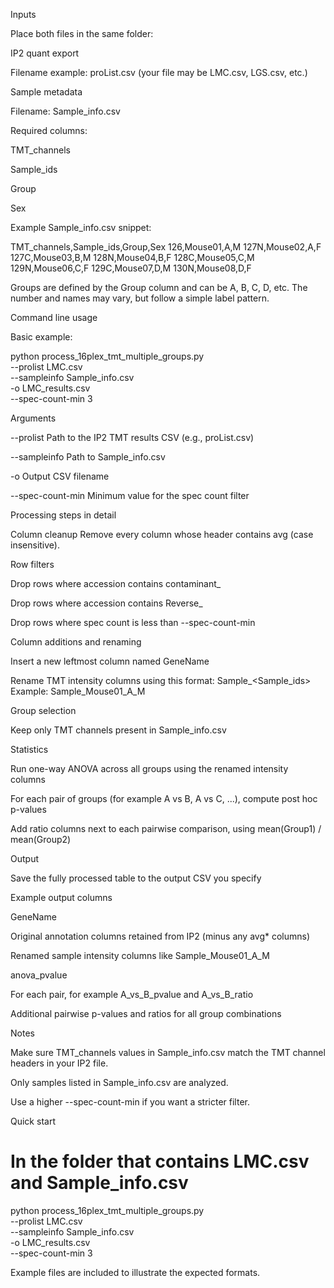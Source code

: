 Inputs

Place both files in the same folder:

IP2 quant export

Filename example: proList.csv (your file may be LMC.csv, LGS.csv, etc.)

Sample metadata

Filename: Sample_info.csv

Required columns:

TMT_channels

Sample_ids

Group

Sex

Example Sample_info.csv snippet:

TMT_channels,Sample_ids,Group,Sex
126,Mouse01,A,M
127N,Mouse02,A,F
127C,Mouse03,B,M
128N,Mouse04,B,F
128C,Mouse05,C,M
129N,Mouse06,C,F
129C,Mouse07,D,M
130N,Mouse08,D,F


Groups are defined by the Group column and can be A, B, C, D, etc. The number and names may vary, but follow a simple label pattern.

Command line usage

Basic example:

python process_16plex_tmt_multiple_groups.py \
  --prolist LMC.csv \
  --sampleinfo Sample_info.csv \
  -o LMC_results.csv \
  --spec-count-min 3


Arguments

--prolist Path to the IP2 TMT results CSV (e.g., proList.csv)

--sampleinfo Path to Sample_info.csv

-o Output CSV filename

--spec-count-min Minimum value for the spec count filter

Processing steps in detail

Column cleanup
Remove every column whose header contains avg (case insensitive).

Row filters

Drop rows where accession contains contaminant_

Drop rows where accession contains Reverse_

Drop rows where spec count is less than --spec-count-min

Column additions and renaming

Insert a new leftmost column named GeneName

Rename TMT intensity columns using this format:
Sample_<Sample_ids>_<Group>_<Sex>
Example: Sample_Mouse01_A_M

Group selection

Keep only TMT channels present in Sample_info.csv

Statistics

Run one-way ANOVA across all groups using the renamed intensity columns

For each pair of groups (for example A vs B, A vs C, ...), compute post hoc p-values

Add ratio columns next to each pairwise comparison, using mean(Group1) / mean(Group2)

Output

Save the fully processed table to the output CSV you specify

Example output columns

GeneName

Original annotation columns retained from IP2 (minus any avg* columns)

Renamed sample intensity columns like Sample_Mouse01_A_M

anova_pvalue

For each pair, for example A_vs_B_pvalue and A_vs_B_ratio

Additional pairwise p-values and ratios for all group combinations

Notes

Make sure TMT_channels values in Sample_info.csv match the TMT channel headers in your IP2 file.

Only samples listed in Sample_info.csv are analyzed.

Use a higher --spec-count-min if you want a stricter filter.

Quick start
# In the folder that contains LMC.csv and Sample_info.csv
python process_16plex_tmt_multiple_groups.py \
  --prolist LMC.csv \
  --sampleinfo Sample_info.csv \
  -o LMC_results.csv \
  --spec-count-min 3


Example files are included to illustrate the expected formats.



